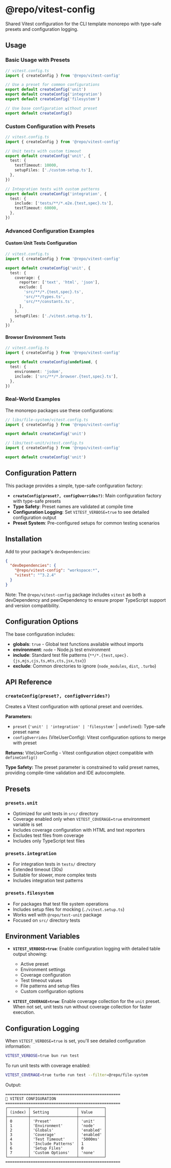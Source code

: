 # @repo/vitest-config

Shared Vitest configuration for the CLI template monorepo with type-safe presets and configuration logging.

## Usage

### Basic Usage with Presets

```typescript
// vitest.config.ts
import { createConfig } from '@repo/vitest-config'

// Use a preset for common configurations
export default createConfig('unit')
export default createConfig('integration')
export default createConfig('filesystem')

// Use base configuration without preset
export default createConfig()
```

### Custom Configuration with Presets

```typescript
// vitest.config.ts
import { createConfig } from '@repo/vitest-config'

// Unit tests with custom timeout
export default createConfig('unit', {
  test: {
    testTimeout: 10000,
    setupFiles: ['./custom-setup.ts'],
  },
})

// Integration tests with custom patterns
export default createConfig('integration', {
  test: {
    include: ['tests/**/*.e2e.{test,spec}.ts'],
    testTimeout: 60000,
  },
})
```

### Advanced Configuration Examples

#### Custom Unit Tests Configuration

```typescript
// vitest.config.ts
import { createConfig } from '@repo/vitest-config'

export default createConfig('unit', {
  test: {
    coverage: {
      reporter: ['text', 'html', 'json'],
      exclude: [
        'src/**/*.{test,spec}.ts',
        'src/**/types.ts',
        'src/**/constants.ts',
      ],
    },
    setupFiles: ['./vitest.setup.ts'],
  },
})
```

#### Browser Environment Tests

```typescript
// vitest.config.ts
import { createConfig } from '@repo/vitest-config'

export default createConfig(undefined, {
  test: {
    environment: 'jsdom',
    include: ['src/**/*.browser.{test,spec}.ts'],
  },
})
```

### Real-World Examples

The monorepo packages use these configurations:

```typescript
// libs/file-system/vitest.config.ts
import { createConfig } from '@repo/vitest-config'

export default createConfig('unit')
```

```typescript
// libs/test-unit/vitest.config.ts
import { createConfig } from '@repo/vitest-config'

export default createConfig('unit')
```

## Configuration Pattern

This package provides a simple, type-safe configuration factory:

- **`createConfig(preset?, configOverrides?)`**: Main configuration factory with type-safe presets
- **Type Safety**: Preset names are validated at compile time
- **Configuration Logging**: Set `VITEST_VERBOSE=true` to see detailed configuration output
- **Preset System**: Pre-configured setups for common testing scenarios

## Installation

Add to your package's `devDependencies`:

```json
{
  "devDependencies": {
    "@repo/vitest-config": "workspace:*",
    "vitest": "^3.2.4"
  }
}
```

Note: The `@repo/vitest-config` package includes `vitest` as both a devDependency and peerDependency to ensure proper TypeScript support and version compatibility.

## Configuration Options

The base configuration includes:

- **globals**: `true` - Global test functions available without imports
- **environment**: `node` - Node.js test environment
- **include**: Standard test file patterns (`**/*.{test,spec}.{js,mjs,cjs,ts,mts,cts,jsx,tsx}`)
- **exclude**: Common directories to ignore (`node_modules`, `dist`, `.turbo`)

## API Reference

### `createConfig(preset?, configOverrides?)`

Creates a Vitest configuration with optional preset and overrides.

**Parameters:**
- `preset` (`'unit' | 'integration' | 'filesystem'` | `undefined`): Type-safe preset name
- `configOverrides` (ViteUserConfig): Vitest configuration options to merge with preset

**Returns:** ViteUserConfig - Vitest configuration object compatible with `defineConfig()`

**Type Safety:** The preset parameter is constrained to valid preset names, providing compile-time validation and IDE autocomplete.

## Presets

### `presets.unit`
- Optimized for unit tests in `src/` directory
- Coverage enabled only when `VITEST_COVERAGE=true` environment variable is set
- Includes coverage configuration with HTML and text reporters
- Excludes test files from coverage
- Includes only TypeScript test files

### `presets.integration`
- For integration tests in `tests/` directory
- Extended timeout (30s)
- Suitable for slower, more complex tests
- Includes integration test patterns

### `presets.filesystem`
- For packages that test file system operations
- Includes setup files for mocking (`./vitest.setup.ts`)
- Works well with `@repo/test-unit` package
- Focused on `src/` directory tests

## Environment Variables

- **`VITEST_VERBOSE=true`**: Enable configuration logging with detailed table output showing:
  - Active preset
  - Environment settings
  - Coverage configuration
  - Test timeout values
  - File patterns and setup files
  - Custom configuration options

- **`VITEST_COVERAGE=true`**: Enable coverage collection for the `unit` preset. When not set, unit tests run without coverage collection for faster execution.

## Configuration Logging

When `VITEST_VERBOSE=true` is set, you'll see detailed configuration information:

```bash
VITEST_VERBOSE=true bun run test
```

To run unit tests with coverage enabled:

```bash
VITEST_COVERAGE=true turbo run test --filter=@repo/file-system
```

Output:
```
==================================================
🧪 VITEST CONFIGURATION
==================================================
┌─────────┬────────────────────┬───────────┐
│ (index) │ Setting            │ Value     │
├─────────┼────────────────────┼───────────┤
│ 0       │ 'Preset'           │ 'unit'    │
│ 1       │ 'Environment'      │ 'node'    │
│ 2       │ 'Globals'          │ 'enabled' │
│ 3       │ 'Coverage'         │ 'enabled' │
│ 4       │ 'Test Timeout'     │ '5000ms'  │
│ 5       │ 'Include Patterns' │ 1         │
│ 6       │ 'Setup Files'      │ 0         │
│ 7       │ 'Custom Options'   │ 'none'    │
└─────────┴────────────────────┴───────────┘
==================================================
```